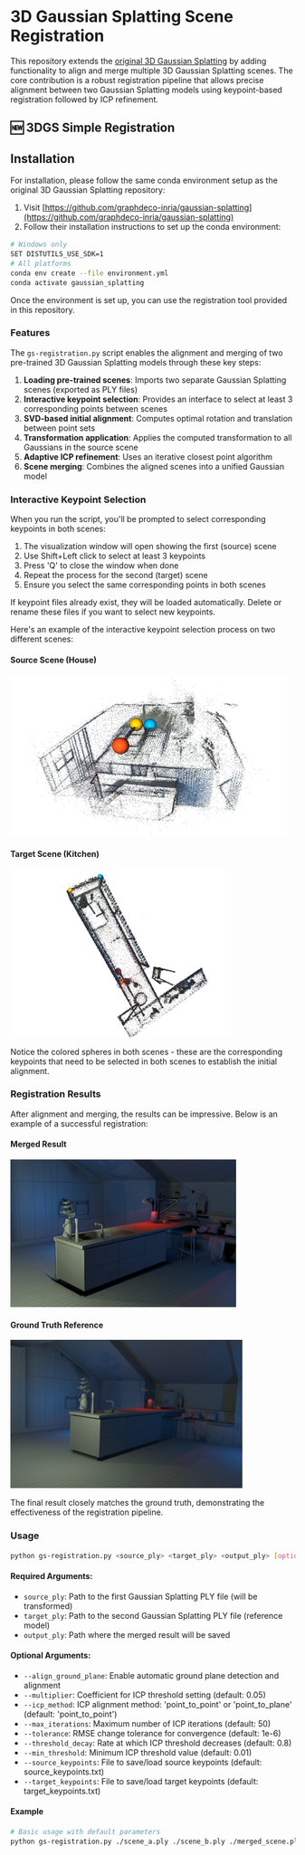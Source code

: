 # 3D Gaussian Splatting Scene Registration

This repository extends the [original 3D Gaussian Splatting](https://github.com/graphdeco-inria/gaussian-splatting) by adding functionality to align and merge multiple 3D Gaussian Splatting scenes. The core contribution is a robust registration pipeline that allows precise alignment between two Gaussian Splatting models using keypoint-based registration followed by ICP refinement.


## 🆕 3DGS Simple Registration

## Installation

For installation, please follow the same conda environment setup as the original 3D Gaussian Splatting repository:

1. Visit [https://github.com/graphdeco-inria/gaussian-splatting](https://github.com/graphdeco-inria/gaussian-splatting)
2. Follow their installation instructions to set up the conda environment:

```bash
# Windows only
SET DISTUTILS_USE_SDK=1 
# All platforms
conda env create --file environment.yml
conda activate gaussian_splatting
```

Once the environment is set up, you can use the registration tool provided in this repository.

### Features

The `gs-registration.py` script enables the alignment and merging of two pre-trained 3D Gaussian Splatting models through these key steps:

1. **Loading pre-trained scenes**: Imports two separate Gaussian Splatting scenes (exported as PLY files)
2. **Interactive keypoint selection**: Provides an interface to select at least 3 corresponding points between scenes
3. **SVD-based initial alignment**: Computes optimal rotation and translation between point sets
4. **Transformation application**: Applies the computed transformation to all Gaussians in the source scene
5. **Adaptive ICP refinement**: Uses an iterative closest point algorithm
6. **Scene merging**: Combines the aligned scenes into a unified Gaussian model

### Interactive Keypoint Selection

When you run the script, you'll be prompted to select corresponding keypoints in both scenes:

1. The visualization window will open showing the first (source) scene
2. Use Shift+Left click to select at least 3 keypoints
3. Press 'Q' to close the window when done
4. Repeat the process for the second (target) scene
5. Ensure you select the same corresponding points in both scenes

If keypoint files already exist, they will be loaded automatically. Delete or rename these files if you want to select new keypoints.

Here's an example of the interactive keypoint selection process on two different scenes:

#### Source Scene (House)
![House Keypoint Selection](assets/house_split.png)

#### Target Scene (Kitchen)
![Kitchen Keypoint Selection](assets/kitchen_split.png)

Notice the colored spheres in both scenes - these are the corresponding keypoints that need to be selected in both scenes to establish the initial alignment.

### Registration Results

After alignment and merging, the results can be impressive. Below is an example of a successful registration:

#### Merged Result
![Registration Result](assets/ex_result.png)

#### Ground Truth Reference
![Ground Truth](assets/gt.png)

The final result closely matches the ground truth, demonstrating the effectiveness of the registration pipeline.

### Usage

```bash
python gs-registration.py <source_ply> <target_ply> <output_ply> [options]
```

#### Required Arguments:
- `source_ply`: Path to the first Gaussian Splatting PLY file (will be transformed)
- `target_ply`: Path to the second Gaussian Splatting PLY file (reference model)
- `output_ply`: Path where the merged result will be saved

#### Optional Arguments:
- `--align_ground_plane`: Enable automatic ground plane detection and alignment
- `--multiplier`: Coefficient for ICP threshold setting (default: 0.05)
- `--icp_method`: ICP alignment method: 'point_to_point' or 'point_to_plane' (default: 'point_to_point')
- `--max_iterations`: Maximum number of ICP iterations (default: 50)
- `--tolerance`: RMSE change tolerance for convergence (default: 1e-6)
- `--threshold_decay`: Rate at which ICP threshold decreases (default: 0.8)
- `--min_threshold`: Minimum ICP threshold value (default: 0.01)
- `--source_keypoints`: File to save/load source keypoints (default: source_keypoints.txt)
- `--target_keypoints`: File to save/load target keypoints (default: target_keypoints.txt)

#### Example

```bash
# Basic usage with default parameters
python gs-registration.py ./scene_a.ply ./scene_b.ply ./merged_scene.ply
```
